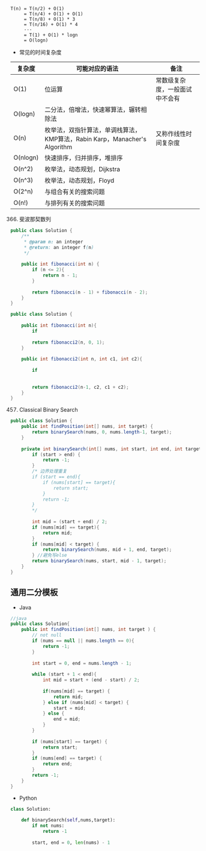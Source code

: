 ```
T(n) = T(n/2) + O(1)
	 = T(n/4) + O(1) + O(1)
	 = T(n/8) + O(1) * 3
	 = T(n/16) + O(1) * 4
	 ···
	 = T(1) + O(1) * logn
	 = O(logn)
```

* 常见的时间复杂度

| 复杂度   | 可能对应的语法                                               | 备注                           |
| -------- | ------------------------------------------------------------ | ------------------------------ |
| O(1)     | 位运算                                                       | 常数级复杂度，一般面试中不会有 |
| O(logn)  | 二分法，倍增法，快速幂算法，辗转相除法                       |                                |
| O(n)     | 枚举法，双指针算法，单调栈算法，KMP算法，Rabin Karp，Manacher's Algorithm | 又称作线性时间复杂度           |
| O(nlogn) | 快速排序，归并排序，堆排序                                   |                                |
| O(n^2)   | 枚举法，动态规划，Dijkstra                                   |                                |
| O(n^3)   | 枚举法，动态规划，Floyd                                      |                                |
| O(2^n)   | 与组合有关的搜索问题                                         |                                |
| O(n!)    | 与排列有关的搜索问题                                         |                                |

366. 斐波那契数列

```java
public class Solution {
    /**
     * @param n: an integer
     * @return: an integer f(n)
     */
    
    public int fibonacci(int n) {
		if (n <= 2){
            return n - 1;
        }
        
        return fibonacci(n - 1) + fibonacci(n - 2);
    }
}
```



```java
public class Solution {
    
    public int fibonacci(int n){
        if 
        
        return fibonacci2(n, 0, 1);
    }
    
    public int fibonacci2(int n, int c1, int c2){
        
        if 
        
        
        return fibonacci2(n-1, c2, c1 + c2);
    }
}
```

457. Classical Binary Search

```java
public class Solution {
    public int findPosition(int[] nums, int target) {
        return binarySearch(nums, 0, nums.length-1, target);
    }
    
    private int binarySearch(int[] nums, int start, int end, int target){
        if (start > end) {
            return -1;
        }
        /* 边界处理重复
        if (start == end){
            if (nums[start] == target){
                return start;
            }
            return -1;
        }
        */
        
        int mid = (start + end) / 2;
        if (nums[mid] == target){
            return mid;
        }
        if (nums[mid] < target) {
            return binarySearch(nums, mid + 1, end, target);
        } //避免写else
        return binarySearch(nums, start, mid - 1, target);
    }
}
```

## 通用二分模板

* Java

```java
//java
public class Solution{
    public int findPosition(int[] nums, int target ) {
        // not null
        if (nums == null || nums.length == 0){
            return -1;
        }
        
        int start = 0, end = nums.length - 1;
        
        while (start + 1 < end){
            int mid = start + (end - start) / 2;
            
            if(nums[mid] == target) {
                return mid;
            } else if (nums[mid] < target) {
                start = mid;
            } else {
                end = mid;
            }
        }
        
        if (nums[start] == target) {
            return start;
        }
        if (nums[end] == target) {
            return end;
        }
        return -1;
    }
}
```

* Python

```python
class Solution:
    
    def binarySearch(self,nums,target):
        if not nums:
            return -1
        
        start, end = 0, len(nums) - 1
        
```


